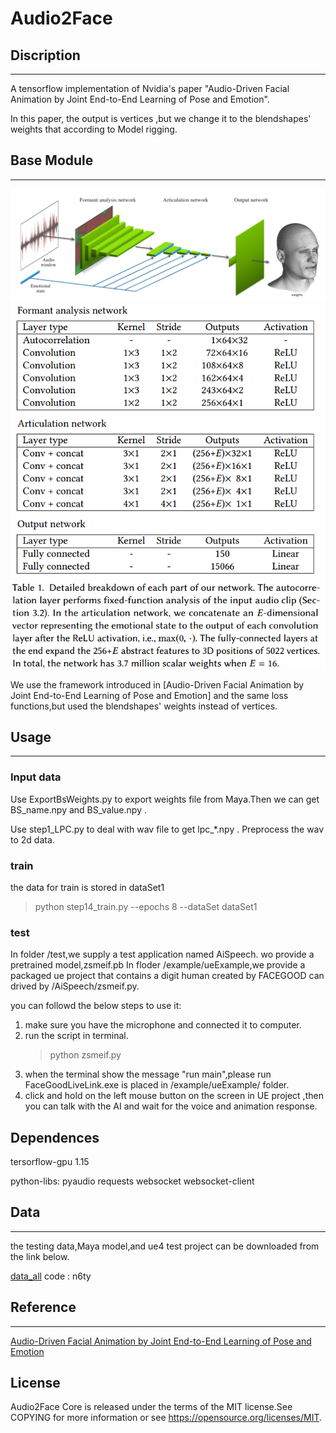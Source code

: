 # Audio2Face

## Discription
---

A tensorflow implementation of Nvidia's paper "Audio-Driven Facial Animation by Joint End-to-End Learning of Pose and Emotion".

In this paper, the output is vertices ,but we change it to the blendshapes' weights that according to Model rigging.

## Base Module
---

![network](rsc/net.png)
![network2](rsc/layers.png)

We use the framework introduced in [Audio-Driven Facial Animation by Joint End-to-End Learning of Pose and Emotion] and the same loss functions,but used the blendshapes' weights instead of vertices.

## Usage
---

### Input data

Use ExportBsWeights.py to export weights file from Maya.Then we can get BS_name.npy and BS_value.npy .

Use step1_LPC.py to deal with wav file to get lpc_*.npy .
Preprocess the wav to 2d data.

### train

the data for train is stored in dataSet1 

> python step14_train.py --epochs 8 --dataSet dataSet1

### test

In folder /test,we supply a test application named AiSpeech.
wo provide a pretrained model,zsmeif.pb
In floder /example/ueExample,we provide a packaged ue project that contains a digit human created by FACEGOOD can drived by /AiSpeech/zsmeif.py.

you can followd the below steps to use it:
1.  make sure you have the microphone and connected it to computer.
2.  run the script in terminal. 
    > python zsmeif.py
3.  when the terminal show the message "run main",please run FaceGoodLiveLink.exe is placed in /example/ueExample/ folder.
4.  click and hold on the left mouse button on the screen in UE project ,then you can talk with the AI and wait for the voice and animation response. 


## Dependences

tersorflow-gpu 1.15

python-libs:
    pyaudio
    requests
    websocket
    websocket-client


## Data
---

the testing data,Maya model,and ue4 test project can be downloaded from the link below.

[data_all](https://pan.baidu.com/s/1CGSzn639PUE7cUYnX4I3fQ) code : n6ty




## Reference
---
[Audio-Driven Facial Animation by Joint End-to-End Learning of Pose and Emotion](chrome-extension://oemmndcbldboiebfnladdacbdfmadadm/https://research.nvidia.com/sites/default/files/publications/karras2017siggraph-paper_0.pdf)

## License

Audio2Face Core is released under the terms of the MIT license.See COPYING for more information or see https://opensource.org/licenses/MIT.
